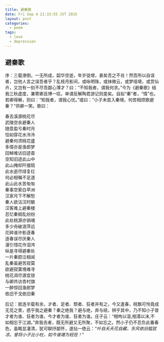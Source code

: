 ```yaml
---
title: 避秦歌
date: Fri Sep 4 21:33:55 JST 2015
layout: post
categories:
  - poem
tags:
  - love
  - depression
---
```

## 避秦歌
序：三载潦倒，一无所成，韶华空逝，年岁徒增，甚矣吾之不肖！然吾所以自误者，岂他人言之误吾者乎？乱枝月影间，或咏明珠，或抹微云，或梦瑶境，或赏仙卉，又岂有一刻不尽吾鄙心薄才？曰：“不知我者，谓我何求。”今为《避秦歌》结我三秋虚度，兼寄卿且博一叹。单谓反解陶君游记则差矣。自拟“秦”者，“情”也，若卿得解，则曰：“知我者，谓我心忧。”或曰：“小子未尝入秦境，何苦相烦歌避秦？”供卿一笑。歌曰：

春去溪源桃花尽  
武陵空余避秦人  
随意盈亏秦时月  
恰如穿花水泠泠  
避秦何须桃花盛  
多情亦是渔郎梦  
回棹难访旧迹杳  
空知旧迹此山中  
此山掩却阡接陌  
此水逝尽绿复红  
何必相嘱不足道  
此山此水苦匆匆  
秦事空萦白苹洲  
汉家月下不解愁  
秦人欲沽汉时酿  
汉客难上避秦楼  
忍忆秦纲乱纷纷  
此处桃源亦销魂  
多少舟破浪萍远  
花碎谁许影逐春  
逐春误尽厌秦人  
漫引惜花作泪涔  
纵是寻得避秦处  
一片秦腔泣相闻  
乱秦虽避苦寂莫  
欲避寂寞境难寻  
桃花凋尽源宜锁  
与卿共访杏村旗  
一醉惊回渔郎梦  
依旧干戈依旧秦  

后记：抵连半载有余，才者、足者、颓者、狂者并有之，今又逢春，桃飘可怜竟成无觅之景，惑乎我之避秦？秦之绝我？避与绝，弃与结，辨乎其中，乃不知小子昔才者为谁、狂者为谁，今才者为谁、狂者为谁。庄子云：“相呴以湿,相濡以沫,不如相忘于江湖。”弃我去者，既无所避又无所聚，不如忘之。然小子仍不忍负此番春色，虽略显凄清，犹可聊抒鄙怀，遂拈一绝云：“*叶自夭夭花自藏，东风依旧槛犹凉。曾将小子比小杜，如今谁堪为轻狂！*”  
